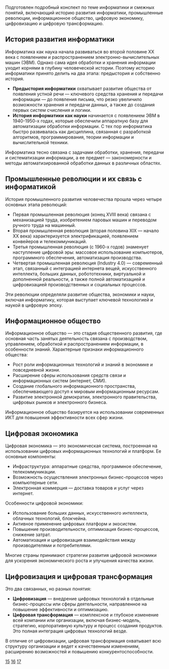 Подготовлен подробный конспект по теме информатики и смежных понятий, включающий историю развития информатики, промышленные революции, информационное общество, цифровую экономику, цифровизацию и цифровую трансформацию.

## История развития информатики

Информатика как наука начала развиваться во второй половине XX века с появлением и распространением электронно-вычислительных машин (ЭВМ). Однако сама идея обработки и хранения информации уходит корнями в глубину человеческой истории. Поэтому историю информатики принято делить на два этапа: предыстория и собственно история.

- **Предыстория информатики** охватывает развитие общества от появления устной речи — ключевого средства хранения и передачи информации — до появления письма, что резко увеличило возможности хранения и передачи данных, а также до создания первых систем счисления и логики.
- **История информатики как науки** начинается с появлением ЭВМ в 1940-1950-х годах, которые обеспечили аппаратную базу для автоматизации обработки информации. С тех пор информатика быстро развивалась как дисциплина, связанная с разработкой алгоритмов, программирования, теории информации и вычислительной техники.

Информатика тесно связана с задачами обработки, хранения, передачи и систематизации информации, а ее предмет — закономерности и методы автоматизированной обработки данных в различных областях.

## Промышленные революции и их связь с информатикой

История промышленного развития человечества прошла через четыре основных этапа революций:

- Первая промышленная революция (конец XVIII века) связана с механизацией труда, изобретением паровых машин и переводом ручного труда на машинный.
- Вторая промышленная революция (вторая половина XIX — начало XX века) характеризуется электрификацией, появлением конвейеров и телекоммуникаций.
- Третья промышленная революция (с 1960-х годов) знаменует наступление цифровой эры: массовое использование компьютеров, программного обеспечения, автоматизация производства.
- Четвертая промышленная революция (Industry 4.0) — современный этап, связанный с интеграцией интернета вещей, искусственного интеллекта, больших данных, робототехники, виртуальной и дополненной реальности, а также полной автоматизацией и цифровизацией производственных и социальных процессов.

Эти революции определяли развитие общества, экономики и науки, включая информатику, которая выступает ключевой технологией и наукой в цифровую эпоху.

## Информационное общество

Информационное общество — это стадия общественного развития, где основная часть занятых деятельность связана с производством, управлением, обработкой и распространением информации, в особенности знаний. Характерные признаки информационного общества:

- Рост роли информационных технологий и знаний в экономике и повседневной жизни.
- Расширение сферы использования средств связи и информационных систем (интернет, СМИ).
- Создание глобального информационного пространства, обеспечивающего доступ к мировым информационным ресурсам.
- Развитие электронной демократии, электронного правительства, цифровых рынков и электронного бизнеса.

Информационное общество базируется на использовании современных ИКТ для повышения эффективности всех сфер жизни.

## Цифровая экономика

Цифровая экономика — это экономическая система, построенная на использовании цифровых информационных технологий и платформ. Ее основные компоненты:

- Инфраструктура: аппаратные средства, программное обеспечение, телекоммуникации.
- Возможность осуществления электронных бизнес-процессов через компьютерные сети.
- Электронная коммерция — доставка товаров и услуг через интернет.

Особенности цифровой экономики:

- Использование больших данных, искусственного интеллекта, облачных технологий, блокчейна.
- Активное применение цифровых платформ и экосистем.
- Повышение производительности, оптимизация бизнес-процессов, снижение затрат.
- Автоматизация и цифровизация взаимодействия между производителями и потребителями.

Многие страны принимают стратегии развития цифровой экономики для ускорения экономического роста и улучшения качества жизни.

## Цифровизация и цифровая трансформация

Это два связанных, но разных понятия:

- **Цифровизация** — внедрение цифровых технологий в отдельные бизнес-процессы или сферы деятельности, направленное на повышение эффективности и оптимизацию.
- **Цифровая трансформация** — комплексное и глубокое изменение всей компании или организации, включая бизнес-модель, стратегию, корпоративную культуру и процесс создания продуктов. Это полная интеграция цифровых технологий везде.

В отличие от цифровизации, цифровая трансформация охватывает всю структуру организации и ведет к качественным изменениям, расширению возможностей и повышению конкурентоспособности.


[15](https://research-journal.org/archive/2-140-2024-february/10.23670/IRJ.2024.140.22)
[16](http://u3a.itmo.ru/tema1.html)
[17](https://mirbis.ru/experts-stories/chto-takoe-tsifrovaya-ekonomika-i-zachem-ona-nuzhna/)
